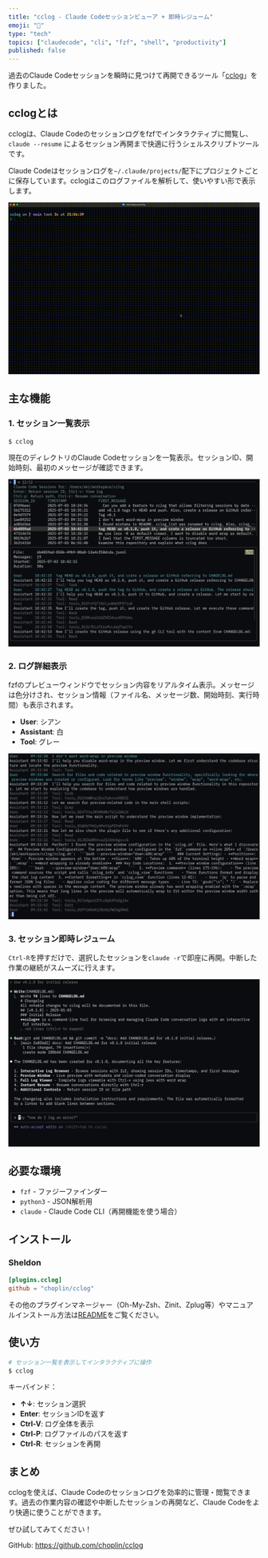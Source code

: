 ```yaml
---
title: "cclog - Claude Codeセッションビューア + 即時レジューム"
emoji: "📜"
type: "tech"
topics: ["claudecode", "cli", "fzf", "shell", "productivity"]
published: false
---
```


過去のClaude Codeセッションを瞬時に見つけて再開できるツール「[cclog](https://github.com/choplin/cclog)」を作りました。

## cclogとは

cclogは、Claude Codeのセッションログをfzfでインタラクティブに閲覧し、`claude --resume` によるセッション再開まで快適に行うシェルスクリプトツールです。

Claude Codeはセッションログを`~/.claude/projects/`配下にプロジェクトごとに保存しています。cclogはこのログファイルを解析して、使いやすい形で表示します。

![cclogの動作デモ](/images/2025-07-03-cclog-introduction/cclog-overview.gif)

## 主な機能

### 1. セッション一覧表示

```bash
$ cclog
```

現在のディレクトリのClaude Codeセッションを一覧表示。セッションID、開始時刻、最初のメッセージが確認できます。

![セッション一覧画面](/images/2025-07-03-cclog-introduction/cclog-session-list.png)

### 2. ログ詳細表示

fzfのプレビューウィンドウでセッション内容をリアルタイム表示。メッセージは色分けされ、セッション情報（ファイル名、メッセージ数、開始時刻、実行時間）も表示されます。

- **User**: シアン
- **Assistant**: 白
- **Tool**: グレー

![プレビューウィンドウでのログ詳細表示](/images/2025-07-03-cclog-introduction/cclog-detail.png)

### 3. セッション即時レジューム

`Ctrl-R`を押すだけで、選択したセッションを`claude -r`で即座に再開。中断した作業の継続がスムーズに行えます。

![セッションレジューム実行画面](/images/2025-07-03-cclog-introduction/cclog-resume.png)

## 必要な環境

- `fzf` - ファジーファインダー
- `python3` - JSON解析用
- `claude` - Claude Code CLI（再開機能を使う場合）

## インストール

### Sheldon

```toml
[plugins.cclog]
github = "choplin/cclog"
```

その他のプラグインマネージャー（Oh-My-Zsh、Zinit、Zplug等）やマニュアルインストール方法は[README](https://github.com/choplin/cclog)をご覧ください。

## 使い方

```bash
# セッション一覧を表示してインタラクティブに操作
$ cclog
```

キーバインド：

- **↑↓**: セッション選択
- **Enter**: セッションIDを返す
- **Ctrl-V**: ログ全体を表示
- **Ctrl-P**: ログファイルのパスを返す
- **Ctrl-R**: セッションを再開

## まとめ

cclogを使えば、Claude Codeのセッションログを効率的に管理・閲覧できます。過去の作業内容の確認や中断したセッションの再開など、Claude Codeをより快適に使うことができます。

ぜひ試してみてください！

GitHub: https://github.com/choplin/cclog
